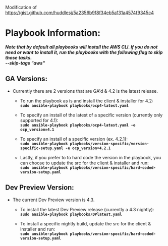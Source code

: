 Modification of https://gist.github.com/huddlesj/5a2356b9f8f34eb5a131a4574f9345c4

# Playbook Information:
***Note that by default all playbooks will install the AWS CLI. If you do not need or want to install it, run the playbooks with the following flag to skip those tasks. 
<br> **--skip-tags "aws"** <br>***


## GA Versions:
- Currently there are 2 versions that are GA'd & 4.2 is the latest release. 

	- To run the playbook as is and install the client & installer for 4.2:<br>
		**`sudo ansible-playbook playbooks/ocp4-latest.yaml`**

	- To specify an install of the latest of a specific version (currently only supported for 4.1):<br>
	 	**`sudo ansible-playbook playbooks/ocp4-latest.yaml -e ocp_version=4.1`**

	- To specify an install of a specific version (ex. 4.2.1):<br>
		**`sudo ansible-playbook playbooks/version-specific/version-specific-setup.yaml -e ocp_version=4.2.1`**
		
	- Lastly, if you prefer to to hard code the version in the playbook, you can choose to update the src for the client & installer and run:<br>
		**`sudo ansible-playbook playbooks/version-specific/hard-coded-version-setup.yaml`**


## Dev Preview Version:<br>
- The current Dev Preview version is 4.3.

	- To install the latest Dev Preview release (currently a 4.3 nightly):<br>
		**`sudo ansible-playbook playbooks/DPlatest.yaml`**
		
	- To install a specific nightly build, update the src for the client & installer and run:<br>
                **`sudo ansible-playbook playbooks/version-specific/hard-coded-version-setup.yaml`**
